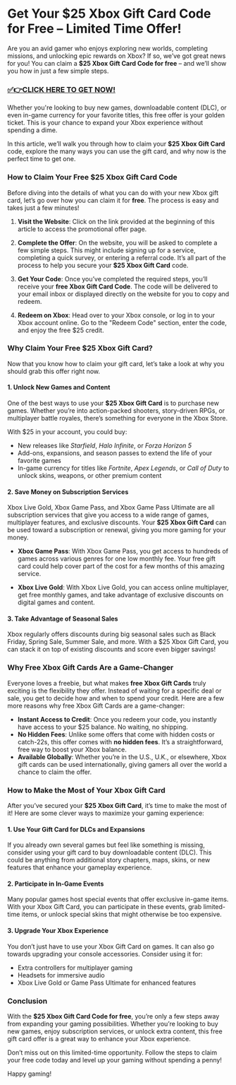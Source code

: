 # Get Your $25 Xbox Gift Card Code for Free – Limited Time Offer!

Are you an avid gamer who enjoys exploring new worlds, completing missions, and unlocking epic rewards on Xbox? If so, we’ve got great news for you! You can claim a **$25 Xbox Gift Card Code for free** – and we’ll show you how in just a few simple steps.

### [✅👉CLICK HERE TO GET NOW!](https://freerewards.xyz/xbox/go/)

Whether you're looking to buy new games, downloadable content (DLC), or even in-game currency for your favorite titles, this free offer is your golden ticket. This is your chance to expand your Xbox experience without spending a dime. 

In this article, we’ll walk you through how to claim your **$25 Xbox Gift Card** code, explore the many ways you can use the gift card, and why now is the perfect time to get one.

### How to Claim Your Free $25 Xbox Gift Card Code

Before diving into the details of what you can do with your new Xbox gift card, let’s go over how you can claim it for **free**. The process is easy and takes just a few minutes!

1. **Visit the Website**: 
   Click on the link provided at the beginning of this article to access the promotional offer page.
   
2. **Complete the Offer**: 
   On the website, you will be asked to complete a few simple steps. This might include signing up for a service, completing a quick survey, or entering a referral code. It’s all part of the process to help you secure your **$25 Xbox Gift Card** code.

3. **Get Your Code**: 
   Once you’ve completed the required steps, you’ll receive your **free Xbox Gift Card Code**. The code will be delivered to your email inbox or displayed directly on the website for you to copy and redeem.

4. **Redeem on Xbox**: 
   Head over to your Xbox console, or log in to your Xbox account online. Go to the "Redeem Code" section, enter the code, and enjoy the free $25 credit.

### Why Claim Your Free $25 Xbox Gift Card?

Now that you know how to claim your gift card, let’s take a look at why you should grab this offer right now.

#### 1. **Unlock New Games and Content**

One of the best ways to use your **$25 Xbox Gift Card** is to purchase new games. Whether you’re into action-packed shooters, story-driven RPGs, or multiplayer battle royales, there’s something for everyone in the Xbox Store.

With $25 in your account, you could buy:

- New releases like *Starfield*, *Halo Infinite*, or *Forza Horizon 5*
- Add-ons, expansions, and season passes to extend the life of your favorite games
- In-game currency for titles like *Fortnite*, *Apex Legends*, or *Call of Duty* to unlock skins, weapons, or other premium content

#### 2. **Save Money on Subscription Services**

Xbox Live Gold, Xbox Game Pass, and Xbox Game Pass Ultimate are all subscription services that give you access to a wide range of games, multiplayer features, and exclusive discounts. Your **$25 Xbox Gift Card** can be used toward a subscription or renewal, giving you more gaming for your money.

- **Xbox Game Pass**: With Xbox Game Pass, you get access to hundreds of games across various genres for one low monthly fee. Your free gift card could help cover part of the cost for a few months of this amazing service.
  
- **Xbox Live Gold**: With Xbox Live Gold, you can access online multiplayer, get free monthly games, and take advantage of exclusive discounts on digital games and content.

#### 3. **Take Advantage of Seasonal Sales**

Xbox regularly offers discounts during big seasonal sales such as Black Friday, Spring Sale, Summer Sale, and more. With a $25 Xbox Gift Card, you can stack it on top of existing discounts and score even bigger savings!

### Why Free Xbox Gift Cards Are a Game-Changer

Everyone loves a freebie, but what makes **free Xbox Gift Cards** truly exciting is the flexibility they offer. Instead of waiting for a specific deal or sale, you get to decide how and when to spend your credit. Here are a few more reasons why free Xbox Gift Cards are a game-changer:

- **Instant Access to Credit**: Once you redeem your code, you instantly have access to your $25 balance. No waiting, no shipping.
- **No Hidden Fees**: Unlike some offers that come with hidden costs or catch-22s, this offer comes with **no hidden fees**. It’s a straightforward, free way to boost your Xbox balance.
- **Available Globally**: Whether you’re in the U.S., U.K., or elsewhere, Xbox gift cards can be used internationally, giving gamers all over the world a chance to claim the offer.

### How to Make the Most of Your Xbox Gift Card

After you’ve secured your **$25 Xbox Gift Card**, it’s time to make the most of it! Here are some clever ways to maximize your gaming experience:

#### 1. **Use Your Gift Card for DLCs and Expansions**

If you already own several games but feel like something is missing, consider using your gift card to buy downloadable content (DLC). This could be anything from additional story chapters, maps, skins, or new features that enhance your gameplay experience.

#### 2. **Participate in In-Game Events**

Many popular games host special events that offer exclusive in-game items. With your Xbox Gift Card, you can participate in these events, grab limited-time items, or unlock special skins that might otherwise be too expensive.

#### 3. **Upgrade Your Xbox Experience**

You don’t just have to use your Xbox Gift Card on games. It can also go towards upgrading your console accessories. Consider using it for:

- Extra controllers for multiplayer gaming
- Headsets for immersive audio
- Xbox Live Gold or Game Pass Ultimate for enhanced features

### Conclusion

With the **$25 Xbox Gift Card Code for free**, you’re only a few steps away from expanding your gaming possibilities. Whether you’re looking to buy new games, enjoy subscription services, or unlock extra content, this free gift card offer is a great way to enhance your Xbox experience.

Don’t miss out on this limited-time opportunity. Follow the steps to claim your free code today and level up your gaming without spending a penny!

Happy gaming!
